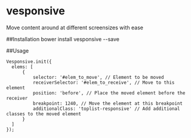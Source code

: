 # vesponsive
Move content around at different screensizes with ease


##Installation
	bower install vesponsive --save


##Usage

	Vesponsive.init({
      elems: [
          {
              selector: '#elem_to_move', // Element to be moved
              receiverSelector: '#elem_to_receive', // Move to this element
              position: 'before', // Place the moved element before the receiver
              breakpoint: 1240, // Move the element at this breakpoint
              additionalClass: 'toplist-responsive' // Add additional classes to the moved element
          }
      ]
  	});
